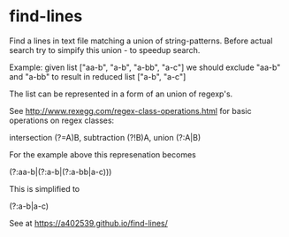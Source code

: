 ﻿# find-lines
Find a lines in text file matching a union of string-patterns. Before actual search try to simpify this union - to speedup search.

Example: given list ["aa-b", "a-b", "a-bb", "a-c"] we should exclude "aa-b" and "a-bb" to result in reduced list ["a-b", "a-c"]

The list can be represented in a form of an union of regexp's.

See http://www.rexegg.com/regex-class-operations.html for basic operations on regex classes:

intersection (?=A)B, subtraction (?!B)A, union (?:A|B)

For the example above this represenation becomes

(?:aa-b|(?:a-b|(?:a-bb|a-c)))

This is simplified to

(?:a-b|a-c)

See at https://a402539.github.io/find-lines/

